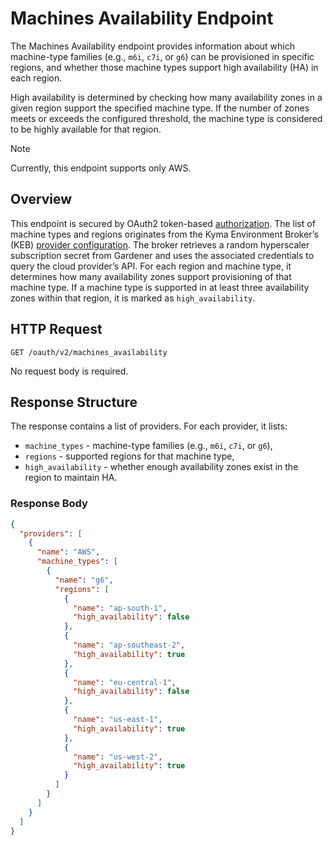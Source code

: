 # Machines Availability Endpoint

The Machines Availability endpoint provides information about which machine-type families (e.g., `m6i`, `c7i`, or `g6`) can be provisioned in specific regions, 
and whether those machine types support high availability (HA) in each region.

High availability is determined by checking how many availability zones in a given region support the specified machine type. 
If the number of zones meets or exceeds the configured threshold, the machine type is considered to be highly available for that region.

> [!NOTE]
> Currently, this endpoint supports only AWS.

## Overview

This endpoint is secured by OAuth2 token-based [authorization](01-10-authorization.md).
The list of machine types and regions originates from the Kyma Environment Broker’s (KEB) [provider configuration](02-60-plan-configuration.md). 
The broker retrieves a random hyperscaler subscription secret from Gardener and uses the associated credentials to query the cloud provider’s API. 
For each region and machine type, it determines how many availability zones support provisioning of that machine type.
If a machine type is supported in at least three availability zones within that region, it is marked as `high_availability`.

## HTTP Request

```
GET /oauth/v2/machines_availability
```
No request body is required.

## Response Structure

The response contains a list of providers. For each provider, it lists:
- `machine_types` - machine-type families (e.g., `m6i`, `c7i`, or `g6`),
- `regions` - supported regions for that machine type,
- `high_availability` - whether enough availability zones exist in the region to maintain HA.

### Response Body

```json
{
  "providers": [
    {
      "name": "AWS",
      "machine_types": [
        {
          "name": "g6",
          "regions": [
            {
              "name": "ap-south-1",
              "high_availability": false
            },
            {
              "name": "ap-southeast-2",
              "high_availability": true
            },
            {
              "name": "eu-central-1",
              "high_availability": false
            },
            {
              "name": "us-east-1",
              "high_availability": true
            },
            {
              "name": "us-west-2",
              "high_availability": true
            }
          ]
        }
      ]
    }
  ]
}
```

